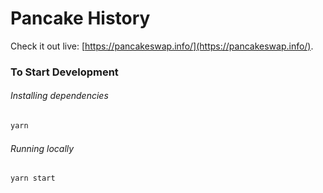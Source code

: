 # Pancake History

Check it out live: [https://pancakeswap.info/](https://pancakeswap.info/).

### To Start Development

###### Installing dependencies
```bash
yarn
```

###### Running locally
```bash
yarn start
```
##